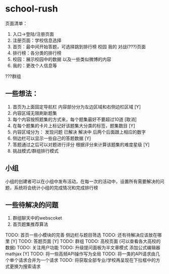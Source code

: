# school-rush

页面清单：
1. 入口->登陆/注册页面
2. 注册页面：学校信息选择
3. 首页：最中间开始答题，可选择跳到排行榜 校园 我的 对战(???)页面
4. 排行榜：各分类的排行榜
5. 校园：展示校园中的数据 以及一些类似微博的内容
6. 我的：更改个人信息等


???群组


## 一些想法：
1. 首页为上面固定导航栏 内容部分分为左边区域和右侧边栏区域 [Y]
2. 内容区域无限刷新题集
3. 每个内容按照题集的方式来，每个题集最好不要超过10道 [取消]
4. 在每个题集的卡片上标记好该题集大分类的标签，题集数目 [Y]
5. 内容区域分为： 发现问题 已解决 解决中 后两个后面跟上相应的数字
6. 侧边栏可以显示一些自己的答题数据 [Y]
7. 答题通过之后可以对题进行评分 根据评分来计算该题集的难度星级 [Y]
8. 挑战模式/群组排行模式

## 小组
小组的创建者可以在小组中发布活动，在每一次的活动中，设置所有需要解决的问题，系统将会统计小组的完成情况和完成排行榜

## 一些待解决的问题
1. 群组聊天中的webscoket
2. 首页题集推荐算法


TODO: 首页一些小模块的完善 侧边栏与题目筛选 
TODO: 还有待解决应该放在哪里 [Y]
TODO: 答题页面 [Y]
TODO: 群组
TODO: 高校页面 (可以查看各大高校的数据)
TODO: 关注用户功能
TODO: 升级提问面板为半文章模式 添加公式编辑器mathjax [Y]
TODO: 将一些高频API操作写为全局
TODO: 将一类的API请求由几个单个请求合并为一个请求
TODO: 将获取全部专业/学校再呈现在下拉框中的方式更换为搜索请求
